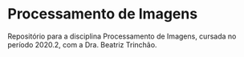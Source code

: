 # Processamento de Imagens
Repositório para a disciplina Processamento de Imagens, cursada no período
2020.2, com a Dra. Beatriz Trinchão.
